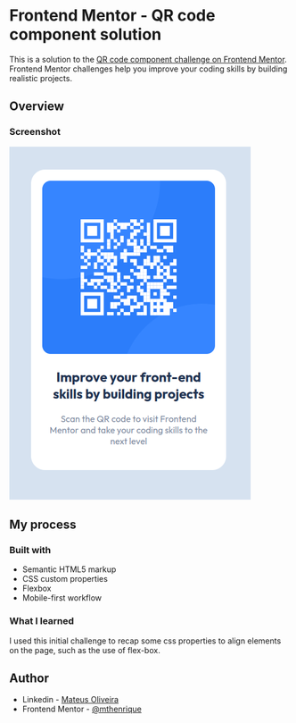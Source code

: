 # Frontend Mentor - QR code component solution

This is a solution to the [QR code component challenge on Frontend Mentor](https://www.frontendmentor.io/challenges/qr-code-component-iux_sIO_H). Frontend Mentor challenges help you improve your coding skills by building realistic projects.

## Overview

### Screenshot

![](./github/screenshot.png)

## My process

### Built with

- Semantic HTML5 markup
- CSS custom properties
- Flexbox
- Mobile-first workflow

### What I learned

I used this initial challenge to recap some css properties to align elements on the page, such as the use of flex-box.

## Author

- Linkedin - [Mateus Oliveira](https://www.linkedin.com/in/mthenrique/)
- Frontend Mentor - [@mthenrique](https://www.frontendmentor.io/profile/yourusername)
